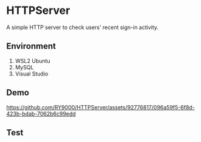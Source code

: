 # HTTPServer

A simple HTTP server to check users' recent sign-in activity.

## Environment
1. WSL2 Ubuntu
2. MySQL
3. Visual Studio

## Demo
https://github.com/RY9000/HTTPServer/assets/92776817/096a59f5-6f8d-423b-bdab-7062b6c99edd

## Test


